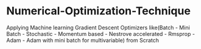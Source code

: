 # Numerical-Optimization-Technique
Applying Machine learning Gradient Descent Optimizers like(Batch - Mini Batch - Stochastic - Momentum based - Nestrove accelerated - Rmsprop - Adam - Adam with mini batch for multivariable) from Scratch
